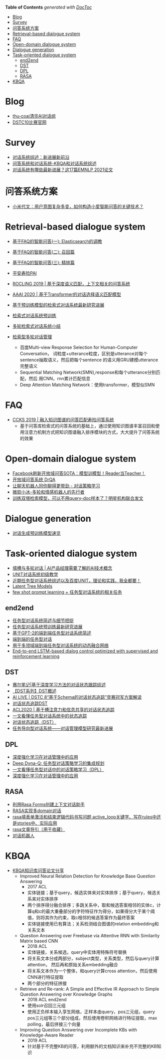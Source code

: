 <!-- START doctoc generated TOC please keep comment here to allow auto update -->
<!-- DON'T EDIT THIS SECTION, INSTEAD RE-RUN doctoc TO UPDATE -->
**Table of Contents**  *generated with [DocToc](https://github.com/thlorenz/doctoc)*

- [Blog](#blog)
- [Survey](#survey)
- [问答系统方案](#问答系统方案)
- [Retrieval-based dialogue system](#retrieval-based-dialogue-system)
- [FAQ](#faq)
- [Open-domain dialogue system](#open-domain-dialogue-system)
- [Dialogue generation](#dialogue-generation)
- [Task-oriented dialogue system](#task-oriented-dialogue-system)
  - [end2end](#end2end)
  - [DST](#dst)
  - [DPL](#dpl)
  - [RASA](#rasa)
- [KBQA](#kbqa)

<!-- END doctoc generated TOC please keep comment here to allow auto update -->

# Blog

- [thu-coai清华AI对话组](https://github.com/thu-coai)
- [DSTC10比赛官网](https://dstc10.dstc.community/home)



# Survey

- [对话系统综述：新进展新前沿](https://zhuanlan.zhihu.com/p/45210996)
- [问答系统和对话系统-KBQA和对话系统综述](https://zhuanlan.zhihu.com/p/93023782)
- [对话系统有哪些最新进展？这17篇EMNLP 2021论文](https://mp.weixin.qq.com/s?__biz=MzIwMTc4ODE0Mw==&mid=2247540033&idx=2&sn=f9a9dba9c1e38b5fc58e65541bccc42f&chksm=96ea82c1a19d0bd71aad804f1143e4681c981f4381f60290c9057f3f6de9f685d30fe6bece6e&mpshare=1&scene=24&srcid=1118eA0jEQBFFQQMyaTzf4tB&sharer_sharetime=1637165444494&sharer_shareid=9d627645afe156ff11b0a8519d982bcd&exportkey=AyitK9th8FmGPwxGKZLl%2B%2Bc%3D&pass_ticket=3YSLQZ0%2BFGkSbSLIxeI5ld3daRcSE5x5m%2FqFag47PCWFTeogIXft8nu1uI5rJumG&wx_header=0#rd)

# 问答系统方案

- [小米代文：用户意图复杂多变，如何构造小爱智能问答的关键技术？](https://mp.weixin.qq.com/s?__biz=MzU1NTMyOTI4Mw==&mid=2247556727&idx=1&sn=3bc1aa55a9642328586457e1ce99e18c&chksm=fbd7ac1bcca0250dcaaa9ae2e24be20d075c522fc1ecbc652e658508ac5dbf45c83e8c45994a&mpshare=1&scene=24&srcid=1114r9460I3oqevY7egPpJok&sharer_sharetime=1636885599401&sharer_shareid=9d627645afe156ff11b0a8519d982bcd&exportkey=A7xwmOEWC4nE8vencXmyuA0%3D&pass_ticket=X1hVh%2FzYha2Fa9G%2FZWK0bpCofPY07lt8BPBNyjf1xUWYljT%2Bk%2F9q5rZ%2F%2B4bWWFme&wx_header=0#rd)

# Retrieval-based dialogue system

- [基于FAQ的智能问答(一): Elasticsearch的调教](https://zhuanlan.zhihu.com/p/347957917)
- [基于FAQ的智能问答(二): 召回篇](https://zhuanlan.zhihu.com/p/349993294)
- [基于FAQ的智能问答(三): 精排篇](https://zhuanlan.zhihu.com/p/352316559)


- [平安寿险PAI](https://www.zhihu.com/column/PAL-AI)
- [ROCLING 2019 | 基于深度语义匹配，上下文相关的问答系统](https://zhuanlan.zhihu.com/p/111380177)
- [AAAI 2020 | 基于Transformer的对话选择语义匹配模型](https://zhuanlan.zhihu.com/p/259810988)


- [基于预训练模型的检索式对话系统最新研究进展](https://mp.weixin.qq.com/s/vISU6GPHP7q5zmwq3QS01w)
- [检索式对话系统预训练](https://zhuanlan.zhihu.com/p/408272506)
- [多轮检索式对话系统小结](https://zhuanlan.zhihu.com/p/84163773)
- [检索型多轮对话管理](https://zhuanlan.zhihu.com/p/355916328)
  - 百度Multi-view Response Selection for Human-Computer Conversation，
  词粒度+utterance粒度，区别是utterance对每个sentence抽取语义，然后把每个sentence
  的语义用GRU建模utterance完整语义
  - Sequential Matching Network(SMN),response和每个utterance分别匹配，然后
  用CNN，rnn累计匹配信息
  - Deep Attention Matching Network：使用transformer，模型似SMN

# FAQ

- [CCKS 2019 | 融入知识图谱的问答匹配寿险问答系统](https://zhuanlan.zhihu.com/p/89983691)
  - 基于问答库检索式的问答系统的基础上，通过使用知识图谱丰富召回和使用注意力机制方式把知识图谱融入排序模块的方式，大大提升了问答系统的效果
  

# Open-domain dialogue system

- [Facebook刷新开放域问答SOTA：模型训模型！Reader当Teacher！](https://mp.weixin.qq.com/s?__biz=MjM5ODkzMzMwMQ==&mid=2650422401&idx=5&sn=844a512d5133bfb049ec1fbcf5a043df&chksm=becdbadb89ba33cd6fea933f41ce00cae977c35a964b6281c6e9bead2b26399c0b7858e0b9b4&mpshare=1&scene=1&srcid=05068cLavSdTgSO1yG4cp3XW&sharer_sharetime=1620287858377&sharer_shareid=9d627645afe156ff11b0a8519d982bcd&exportkey=AwAFmFCrdqNtTs9zQqltafg%3D&pass_ticket=2TdDpB9ddfGOZT98TxfdI0%2BydSrf6vzFEEAdeyMDGI%2FZzpXRDDBwFo%2BQrPLaoqwH&wx_header=0#rd)
- [开放域问答系统 DrQA](https://zhuanlan.zhihu.com/p/77077948)
- [让聊天机器人同你聊得更带劲 - 对话策略学习](https://zhuanlan.zhihu.com/p/29749869)
- [微软小冰-多轮和情感机器人的先行者](https://mp.weixin.qq.com/s?__biz=MzIzMzYwNzY2NQ==&mid=2247485954&idx=1&sn=53c49a5af387cd86ea51a6407818e414&chksm=e882529cdff5db8a6d04891e9e939475409d547798c51f00d9fad6a695fd1d96a080160d0148&scene=21#wechat_redirect)
- [训练双塔检索模型，可以不用query-doc样本了？明星机构联合发文](https://mp.weixin.qq.com/s/8NSEbRKP6tKuV7ERdC7yaQ)

# Dialogue generation

- [对话生成预训练模型速览](https://zhuanlan.zhihu.com/p/428382078)


# Task-oriented dialogue system

- [填槽与多轮对话 | AI产品经理需要了解的AI技术概念](https://coffee.pmcaff.com/article/971158746030208/pmcaff?utm_source=forum&from=related&pmc_param%5Bentry_id%5D=950709304427648)
- [UNIT对话系统初级教学](http://bit.baidu.com/products?id=11)
- [近期任务型对话系统综述以及百度UNIT，理论和实践，我全都要！](https://mp.weixin.qq.com/s?__biz=MjM5ODkzMzMwMQ==&mid=2650424818&idx=1&sn=89ddc523600e72beecb318c213f267be&chksm=becdc3a889ba4abe426847e4456cd4a49fed381293dd3b0100bbc8c88f3d8173f59a6853bfd5&mpshare=1&scene=24&srcid=1118BZKVAWr8IhzBeUB6pQjN&sharer_sharetime=1637165459841&sharer_shareid=9d627645afe156ff11b0a8519d982bcd&exportkey=A7W878EXTHkmGU1Jjj3p%2BDw%3D&pass_ticket=3YSLQZ0%2BFGkSbSLIxeI5ld3daRcSE5x5m%2FqFag47PCWFTeogIXft8nu1uI5rJumG&wx_header=0#rd)
- [Latent Tree Models](https://cse.hkust.edu.hk/~lzhang/ltm/index.htm)
- [few shot prompt learning + 任务型对话系统的相关任务](https://zhuanlan.zhihu.com/p/422866442)


## end2end

- [任务型对话系统简述与细节把捉](https://zhuanlan.zhihu.com/p/276323615)
- [任务型对话系统预训练最新研究进展](https://mp.weixin.qq.com/s/b3JSE1o9dr7loafwhEWomA)
- [基于GPT-2的端到端任务型对话系统简述](https://zhuanlan.zhihu.com/p/423021503)
- [端到端的任务型对话](https://zhuanlan.zhihu.com/p/64965964)
- [用于多领域端到端任务型对话系统的动态融合网络](https://mp.weixin.qq.com/s?__biz=Mzg3OTAyMjcyMw==&mid=2247487026&idx=2&sn=94ec0e5588b139958fac8bf535185a7d&chksm=cf0b89def87c00c8fc585a7c7d9d0f418e9f5462f0caa5ff3a135aa48e2b692de326dbd54e72&mpshare=1&scene=24&srcid=0731m0abLZOS6gUxPhv6asaY&sharer_sharetime=1596188226791&sharer_shareid=9d627645afe156ff11b0a8519d982bcd&exportkey=A7617s8pi3kRSz7aN6zWAuo%3D&pass_ticket=IL%2BeHRprAt5yAlLjjC250jaLkeHDOYyDyV4vRbYX%2F0r7c3KJ%2FwPqrBhOiTesV9Z9&wx_header=0#rd)
- [End-to-end LSTM-based dialog control optimized with supervised and reinforcement learning](https://zhuanlan.zhihu.com/p/21654924)

## DST

- [赛尔笔记|基于深度学习方法的对话状态跟踪综述](https://zhuanlan.zhihu.com/p/385533676)
- [【DST系列】DST概述](http://www.360doc.com/content/20/0929/21/7673502_938211385.shtml)
- [AI LIVE | DSTC 8“基于Schema的对话状态追踪”竞赛冠军方案解读](https://zhuanlan.zhihu.com/p/159106327?utm_source=wechat_session&utm_medium=social&utm_oi=615941546193850368&utm_campaign=shareopn)
- [对话状态追踪DST](https://zhuanlan.zhihu.com/p/60190066?utm_source=wechat_session&utm_medium=social&utm_oi=615941546193850368&utm_campaign=shareopn)
- [ACL2020 | 基于槽注意力和信息共享的对话状态追踪](https://zhuanlan.zhihu.com/p/346365003?utm_source=wechat_session&utm_medium=social&utm_oi=615941546193850368&utm_campaign=shareopn)
- [一文看懂任务型对话系统中的状态追踪](https://zhuanlan.zhihu.com/p/51476362?utm_source=wechat_session&utm_medium=social&utm_oi=615941546193850368&utm_campaign=shareopn)
- [对话状态追踪（DST）](https://zhuanlan.zhihu.com/p/345159158?utm_source=wechat_session&utm_medium=social&utm_oi=615941546193850368&utm_campaign=shareopn)
- [任务导向型对话系统——对话管理模型研究最新进展](https://mp.weixin.qq.com/s?__biz=MzIwMTc4ODE0Mw==&mid=2247502045&idx=1&sn=3c35232c14f71184a230303aaf533fd6&chksm=96ea175da19d9e4b5dcdd0d33cd0eca73fab2753fb44bc52551d4b85fff9eb66e8bddabc57ff&mpshare=1&scene=24&srcid=1118mjZVf7rkuyh0jPVjzkO1&sharer_sharetime=1637165126500&sharer_shareid=9d627645afe156ff11b0a8519d982bcd&exportkey=A9o43ydTag%2Fnlyi3QNSXCO4%3D&pass_ticket=3YSLQZ0%2BFGkSbSLIxeI5ld3daRcSE5x5m%2FqFag47PCWFTeogIXft8nu1uI5rJumG&wx_header=0#rd)
  
## DPL

- [深度强化学习在对话管理中的应用](https://zhuanlan.zhihu.com/p/352583321)
- [Deep Dyna-Q: 任务型对话策略学习的集成规划](https://zhuanlan.zhihu.com/p/50223176)
- [一文看懂任务型对话中的对话策略学习（DPL）](https://zhuanlan.zhihu.com/p/52692962)
- [深度强化学习在对话管理中的应用](https://zhuanlan.zhihu.com/p/352583321)

## RASA

- [利用Rasa Forms创建上下文对话助手](https://zhuanlan.zhihu.com/p/349170436)
- [RASA实现多domain对话](https://zhuanlan.zhihu.com/p/341412567)
- [rasa填表单激活和结束逻辑代码书写问题 active_loop关键字、写在rules中还是stories中、实际应用](https://blog.csdn.net/weixin_42639575/article/details/119046391)
- [rasa文章导引（用于收藏）](https://zhuanlan.zhihu.com/p/88112269)
- [对话机器人](https://www.zhihu.com/column/c_1154767675480821760)


# KBQA

- [KBQA知识库问答论文分享](https://zhuanlan.zhihu.com/p/126268532)
  - Improved Neural Relation Detection for Knowledge Base Question Answering
    * 2017 ACL
    - 实体链接；基于query，候选实体来对实体排序；基于query，候选关系来对实体排序
    - 两个排序得分融合排序；多跳关系中，取和候选答案相邻的实体c，计算q和c的最大重叠部分的字符特征作为得分，如果得分大于某个阈值，则将其作为约束，取c相邻的候选答案作为最终答案
    - 实体链接使用已有算法；关系检测结合图谱的relation embedding和关系文本
  - Question Answering over Freebase via Attentive RNN with Similarity Matrix based CNN  
    - 2018 ACL
    - 实体链接，关系候选，query中实体用特殊符号替换
    - 将关系文本分成两部分，subject类型，关系类型，然后与query计算attention，
    然后再和原始关系embedding融合
    - 将关系文本作为一个整体，和query计算cross attention，然后使用CNN进行特征提取
    - 两个部分的特征拼接    
  - Retrieve and Re-rank: A Simple and Effective IR Approach to Simple Question Answering over Knowledge Graphs  
    - 2018 ACL end2end
    - 使用solr召回三元组
    - 使用正负样本输入孪生网络，正样本由query，pos三元组，query pos三元组等三个部分组成，然后使用卷积网络进行特征提取，max polling，最后拼接三个向量  
  - Improving Question Answering over Incomplete KBs with Knowledge-Aware Reader
    - 2019 ACL
    - 针对基于不完整KB的问答，利用额外的文档知识来补充不完整的KB知识
  



